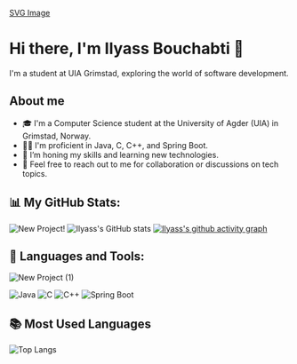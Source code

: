[SVG Image](https://github-production-user-asset-6210df.s3.amazonaws.com/63551022/292980730-19f2da2b-0f24-4f18-9e0b-6b2332748ad4.svg)
# Hi there, I'm Ilyass Bouchabti 👋

I'm a student at UIA Grimstad, exploring the world of software development.

## About me
- 🎓 I'm a Computer Science student at the University of Agder (UIA) in Grimstad, Norway.
- 👨‍💻 I'm proficient in Java, C, C++, and Spring Boot.
- 🌱 I’m honing my skills and learning new technologies.
- 💬 Feel free to reach out to me for collaboration or discussions on tech topics.

## 📊 My GitHub Stats:
![New Project](https://github.com/BILYYY/BILYYY/assets/63551022/23a0cb79-33d4-48b6-b0b6-f5566560c7b5)!
![Ilyass's GitHub stats](https://github-readme-stats.vercel.app/api?username=BILYYY&show_icons=true&theme=dark)
[![Ilyass's github activity graph](https://github-readme-activity-graph.vercel.app/graph?username=BILYYY&theme=merko)](https://github.com/ashutosh00710/github-readme-activity-graph)


## 🔧 Languages and Tools:
![New Project (1)](https://github.com/BILYYY/BILYYY/assets/63551022/d7859be6-2107-48ed-84f8-6ae2f1dee2d8)

![Java](https://img.shields.io/badge/-Java-007396?style=flat-square&logo=java)
![C](https://img.shields.io/badge/-C-A8B9CC?style=flat-square&logo=c)
![C++](https://img.shields.io/badge/-C++-00599C?style=flat-square&logo=cplusplus)
![Spring Boot](https://img.shields.io/badge/-Spring_Boot-6DB33F?style=flat-square&logo=spring-boot)

## 📚 Most Used Languages
![Top Langs](https://github-readme-stats.vercel.app/api/top-langs/?username=BILYYY&layout=compact&theme=dark)

<!-- You can add more badges for other languages and tools you are familiar with -->
